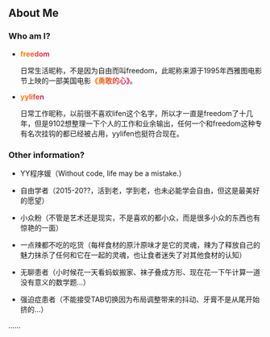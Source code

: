<style>a{font-weight:bold;color: transparent; background: linear-gradient(to right,#ff8a00,#da1b60);-webkit-background-clip: text;}a:hover{color: #000; border-bottom: 1px solid #da1b60!important;}.markdown-body h1{border:0;}</style>

## About Me

### Who am I?

+ [freedom](https://www.yuque.com/ysfe)

    日常生活昵称，不是因为自由而叫freedom，此昵称来源于1995年西雅图电影节上映的一部美国电影[《勇敢的心》](https://movie.douban.com/subject/1294639/)。

+ [yylifen](https://github.com/yylifen)

    日常工作昵称，以前很不喜欢lifen这个名字，所以才一直是freedom了十几年，但是9102想整理一下个人的工作和业余输出，任何一个和freedom这种专有名次挂钩的都已经被占用，yylifen也挺符合现在。

### Other information?

+ YY程序媛（Without code, life may be a mistake.）

+ 自由学者（2015-20??，活到老，学到老，也未必能学会自由，但这是最美好的愿望）

+ 小众粉（不管是艺术还是现实，不是喜欢的都小众，而是很多小众的东西也有惊艳的一面）

+ 一点辣都不吃的吃货（每样食材的原汁原味才是它的灵魂，辣为了释放自己的魅力抹杀了任何和它在一起的灵魂，也让食者迷失了对其他食材的认知）

+ 无聊患者（小时候花一天看蚂蚁搬家、袜子叠成方形、现在花一下午计算一道没有意义的数学题...）

+ 强迫症患者（不能接受TAB切换因为布局调整带来的抖动、牙膏不是从尾开始挤的...）

……

<!-- ### 和Code的缘分 -->


<!-- html, body { height: 100%; width: 100%;margin: 0; background: #000; color: #fff} -->
<!-- <script src="https://cdnjs.cloudflare.com/ajax/libs/css-doodle/0.4.9/css-doodle.min.js"></script>
<div id="bg">
     <css-doodle>
    :doodle {
        @grid: 25 / 25vmin;
        perspective: 5vmin;
        transform: scale(.6) translateY(-50%);
    }
    :container {
        transform-origin: center;
        transform-style: preserve-3d;
    }
    @size: 10vmin;
    :after, :before {
        content: '*';
    font-size: 250%;
        @size: 50%;
        transform-style: preserve-3d;
        color: @p(#eeb8a9, #05ffd4, #0ff16c, #ddbe7d);
        animation: move @r(40s, 80s, .5) linear infinite;
        animation-delay: calc(@i() -1s);
    } 
    @keyframes move {
        0% { transform: scale(0) rotateZ(45deg) translateZ(0vmin); opacity: 0; }
        20%, 90% { opacity: 1; }
        50% { transform: scale(1) rotateZ(45deg) translateZ(-20vmin); }
        100% { transform: scale(@r(1, 2, .1)) rotateZ(45deg) translateZ(100vmin); opacity: 0; }
    }
    </css-doodle>
</div> -->









